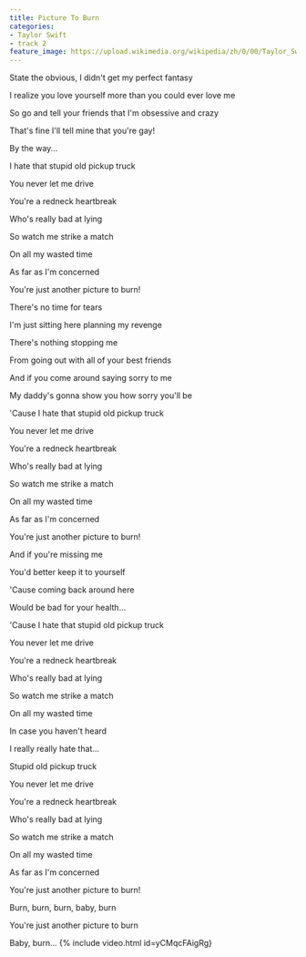 ```yaml
---
title: Picture To Burn
categories:
- Taylor Swift
- track 2
feature_image: https://upload.wikimedia.org/wikipedia/zh/0/00/Taylor_Swift_album.jpg
--- 
```

State the obvious, I didn't get my perfect fantasy

I realize you love yourself more than you could ever love me

So go and tell your friends that I'm obsessive and crazy

That's fine I'll tell mine that you're gay!

By the way...

I hate that stupid old pickup truck

You never let me drive

You're a redneck heartbreak

Who's really bad at lying

So watch me strike a match

On all my wasted time

As far as I'm concerned

You're just another picture to burn!

There's no time for tears

I'm just sitting here planning my revenge

There's nothing stopping me

From going out with all of your best friends

And if you come around saying sorry to me

My daddy's gonna show you how sorry you'll be

'Cause I hate that stupid old pickup truck

You never let me drive

You're a redneck heartbreak

Who's really bad at lying

So watch me strike a match

On all my wasted time

As far as I'm concerned

You're just another picture to burn!

And if you're missing me

You'd better keep it to yourself

'Cause coming back around here

Would be bad for your health...

'Cause I hate that stupid old pickup truck

You never let me drive

You're a redneck heartbreak

Who's really bad at lying

So watch me strike a match

On all my wasted time

In case you haven't heard

I really really hate that...

Stupid old pickup truck

You never let me drive

You're a redneck heartbreak

Who's really bad at lying

So watch me strike a match

On all my wasted time

As far as I'm concerned

You're just another picture to burn!

Burn, burn, burn, baby, burn

You're just another picture to burn

Baby, burn...
{% include video.html id=yCMqcFAigRg}